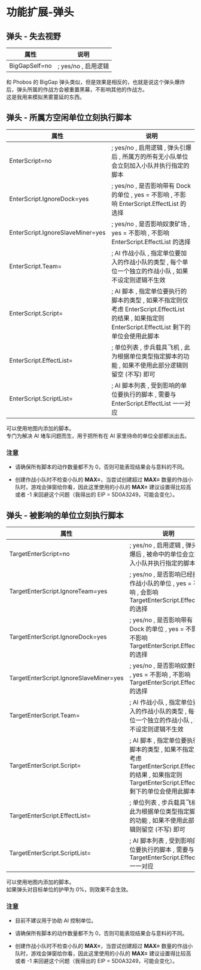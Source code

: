 # 功能扩展-弹头

## 弹头 - 失去视野

|属性|说明|
|-|-|
|BigGapSelf=no|; yes/no , 启用逻辑|

和 Phobos 的 BigGap 弹头类似，但是效果是相反的，也就是说这个弹头爆炸后，弹头所属的作战方会被重置黑幕，不影响其他的作战方。  
这是我用来模拟黑雾蔓延的东西。



## 弹头 - 所属方空闲单位立刻执行脚本

|属性|说明|
|-|-|
|EnterScript=no                                  |; yes/no , 启用逻辑 , 弹头引爆后 , 所属方的所有无小队单位会立刻加入小队并执行指定的脚本|
|EnterScript.IgnoreDock=yes                      |; yes/no , 是否影响带有 Dock 的单位 , yes = 不影响 , 不影响 EnterScript.EffectList 的选择|
|EnterScript.IgnoreSlaveMiner=yes                |; yes/no , 是否影响奴隶矿场 , yes = 不影响 , 不影响 EnterScript.EffectList 的选择|
|EnterScript.Team=                               |; AI 作战小队 , 指定单位要加入的作战小队的类型 , 每个单位一个独立的作战小队 , 如果不设定则逻辑不生效|
|EnterScript.Script=                             |; AI 脚本 , 指定单位要执行的脚本的类型 , 如果不指定则仅考虑 EnterScript.EffectList 的结果 , 如果指定则 EnterScript.EffectList 剩下的单位会使用此脚本|
|EnterScript.EffectList=                         |; 单位列表 , 步兵载具飞机 , 此为根据单位类型指定脚本的功能 , 如果不使用此部分逻辑则留空 (不写) 即可|
|EnterScript.ScriptList=                         |; AI 脚本列表 , 受到影响的单位要执行的脚本 , 需要与 EnterScript.EffectList 一一对应|

可以使用地图内添加的脚本。  
专门为解决 AI 堵车问题而生，用于把所有在 AI 家里待命的单位全部都派出去。

### 注意

* 请确保所有脚本的动作数量都不为 0，否则可能表现结果会与意料的不同。

* 创建作战小队时不检查小队的 **MAX=**，当尝试创建超过 **MAX=** 数量的作战小队时，游戏会弹窗给你看，因此这里使用的小队的 **MAX=** 建议设置得比较高或者 -1 来回避这个问题（我得出的 EIP = 5D0A3249，可能会变化）。



## 弹头 - 被影响的单位立刻执行脚本

|属性|说明|
|-|-|
|TargetEnterScript=no                            |; yes/no , 启用逻辑 , 弹头引爆后 , 被命中的单位会立刻加入小队并执行指定的脚本|
|TargetEnterScript.IgnoreTeam=yes                |; yes/no , 是否影响已经拥有作战小队的单位 , yes = 不影响 , 会影响 TargetEnterScript.EffectList 的选择|
|TargetEnterScript.IgnoreDock=yes                |; yes/no , 是否影响带有 Dock 的单位 , yes = 不影响 , 不影响 TargetEnterScript.EffectList 的选择|
|TargetEnterScript.IgnoreSlaveMiner=yes          |; yes/no , 是否影响奴隶矿场 , yes = 不影响 , 不影响 TargetEnterScript.EffectList 的选择|
|TargetEnterScript.Team=                         |; AI 作战小队 , 指定单位要加入的作战小队的类型 , 每个单位一个独立的作战小队 , 如果不设定则逻辑不生效|
|TargetEnterScript.Script=                       |; AI 脚本 , 指定单位要执行的脚本的类型 , 如果不指定则仅考虑 TargetEnterScript.EffectList 的结果 , 如果指定则 TargetEnterScript.EffectList 剩下的单位会使用此脚本|
|TargetEnterScript.EffectList=                   |; 单位列表 , 步兵载具飞机 , 此为根据单位类型指定脚本的功能 , 如果不使用此部分逻辑则留空 (不写) 即可|
|TargetEnterScript.ScriptList=                   |; AI 脚本列表 , 受到影响的单位要执行的脚本 , 需要与 TargetEnterScript.EffectList 一一对应|

可以使用地图内添加的脚本。  
如果弹头对目标单位的护甲为 0%，则效果不会生效。

### 注意

* 目前不建议用于协助 AI 控制单位。

* 请确保所有脚本的动作数量都不为 0，否则可能表现结果会与意料的不同。

* 创建作战小队时不检查小队的 **MAX=**，当尝试创建超过 **MAX=** 数量的作战小队时，游戏会弹窗给你看，因此这里使用的小队的 **MAX=** 建议设置得比较高或者 -1 来回避这个问题（我得出的 EIP = 5D0A3249，可能会变化）。
